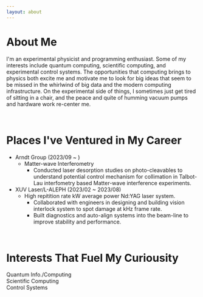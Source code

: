 ```yaml
---
layout: about 
---
```


# About Me
  I'm an experimental physicist and programming enthusiast.  Some of my interests include quantum computing, scientific computing, and experimental control systems.  The opportunities that computing brings to physics both excite me and motivate me to look for big ideas that seem to be missed in the whirlwind of big data and the modern computing infrastructure.  On the experimental side of things, I sometimes just get tired of sitting in a chair, and the peace and quite of humming vacuum pumps and hardware work re-center me.  

<br/>

# Places I've Ventured in My Career
* Arndt Group (2023/09 ~ )
  * Matter-wave Interferometry
    * Conducted laser desorption studies on photo-cleavables to understand potential control mechanism for collimation in Talbot-Lau interfometry based Matter-wave interference experiments. 
* XUV Laser/L-ALEPH (2023/02 ~ 2023/08)
  * High repitition rate kW average power Nd:YAG laser system.
    * Collaborated with engineers in designing and building vision interlock system to spot damage at kHz frame rate.  
    * Built diagnostics and auto-align systems into the beam-line to improve stability and performance.

<br/>

# Interests That Fuel My Curiousity
Quantum Info./Computing  
Scientific Computing  
Control Systems  
